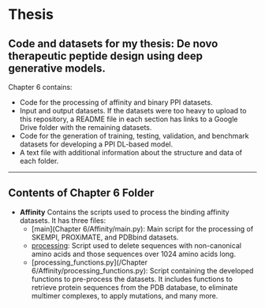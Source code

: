 # Thesis
Code and datasets for my thesis: De novo therapeutic peptide design using deep generative models.
---

Chapter 6 contains:
* Code for the processing of affinity and binary PPI datasets.
* Input and output datasets. If the datasets were too heavy to upload to this repository, a README file in each section has links to a Google Drive folder with the remaining datasets.
* Code for the generation of training, testing, validation, and benchmark datasets for developing a PPI DL-based model.
* A text file with additional information about the structure and data of each folder. 

---
## Contents of Chapter 6 Folder


* **Affinity**
    Contains the scripts used to process the binding affinity datasets. It has three files:
    * [main](Chapter 6/Affinity/main.py): Main script for the processing of SKEMPI, PROXiMATE, and PDBbind datasets.
    * [processing](./Affinity/processing.py): Script used to delete sequences with non-canonical amino acids and those sequences over 1024 amino acids long. 
    * [processing_functions.py](/Chapter 6/Affinity/processing_functions.py): Script containing the developed functions to pre-process the datasets. It includes functions to retrieve protein sequences from the PDB database, to eliminate multimer complexes, to apply mutations, and many more. 
